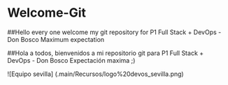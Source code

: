 # Welcome-Git
##Hello every one welcome my git repository for P1 Full Stack + DevOps - Don Bosco Maximum expectation

##Hola a todos, bienvenidos a mi repositorio git para P1 Full Stack + DevOps - Don Bosco Expectación maxima ;)

![Equipo sevilla]
(.main/Recursos/logo%20devos_sevilla.png)
